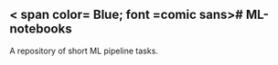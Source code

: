 < span color= Blue; font =comic sans># ML-notebooks </span>
--
A repository of short ML pipeline tasks.
